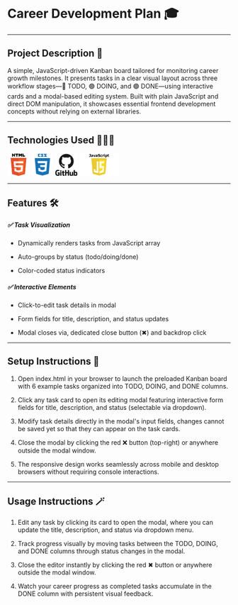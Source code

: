 # Career Development Plan 🎓

---

## Project Description 🧾

A simple, JavaScript-driven Kanban board tailored for monitoring career growth milestones. It presents tasks in a clear visual layout across three workflow stages—🔵 TODO, 🟣 DOING, and 🟢 DONE—using interactive cards and a modal-based editing system. Built with plain JavaScript and direct DOM manipulation, it showcases essential frontend development concepts without relying on external libraries.

---

## Technologies Used 👨🏽‍💻

<img src="./assets/image.png" alt="alt HTML" width="50" height="50" />

<img src="./assets/image-1.png" alt="alt HTML" width="50" height="50" />

<img src="./assets/image-4.png" alt="alt HTML" width="50" height="50" />

<img src="./assets/image-2.png" alt="alt HTML" width="90" height="50" />

---

## Features 🛠️

##### ✅ Task Visualization

- Dynamically renders tasks from JavaScript array

- Auto-groups by status (todo/doing/done)

- Color-coded status indicators

##### ✅ Interactive Elements

- Click-to-edit task details in modal

- Form fields for title, description, and status updates

- Modal closes via, dedicated close button (✖)
  and backdrop click

---

## Setup Instructions 🧩

1. Open index.html in your browser to launch the preloaded Kanban board with 6 example tasks organized into TODO, DOING, and DONE columns.

2. Click any task card to open its editing modal featuring interactive form fields for title, description, and status (selectable via dropdown).

3. Modify task details directly in the modal's input fields, changes cannot be saved yet so that they can appear on the task cards.

4. Close the modal by clicking the red ❌ button (top-right) or anywhere outside the modal window.

5. The responsive design works seamlessly across mobile and desktop browsers without requiring console interactions.

---

## Usage Instructions 🪄

1. Edit any task by clicking its card to open the modal, where you can update the title, description, and status via dropdown menu.

2. Track progress visually by moving tasks between the TODO, DOING, and DONE columns through status changes in the modal.

3. Close the editor instantly by clicking the red ✖ button or anywhere outside the modal window.

4. Watch your career progress as completed tasks accumulate in the DONE column with persistent visual feedback.
